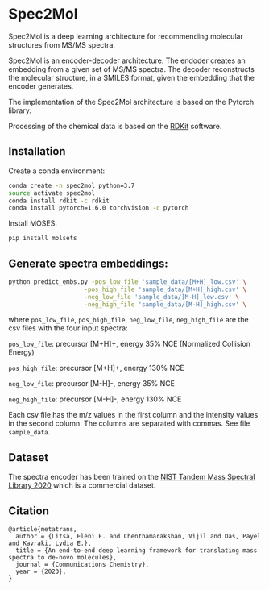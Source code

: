 # Spec2Mol

Spec2Mol is a deep learning architecture for recommending molecular structures from MS/MS spectra.

Spec2Mol is an encoder-decoder architecture: The endoder creates an embedding from a given set of MS/MS spectra. The decoder reconstructs the molecular structure, in a SMILES format, given the embedding that the encoder generates.


The implementation of the Spec2Mol architecture is based on the Pytorch library.

Processing of the chemical data is based on the [RDKit](https://www.rdkit.org/) software.

## Installation

Create a conda environment:

```bash
conda create -n spec2mol python=3.7
source activate spec2mol
conda install rdkit -c rdkit
conda install pytorch=1.6.0 torchvision -c pytorch
```

Install MOSES:

```bash
pip install molsets
```

## Generate spectra embeddings:

```bash
python predict_embs.py -pos_low_file 'sample_data/[M+H]_low.csv' \
                     -pos_high_file 'sample_data/[M+H]_high.csv' \
                     -neg_low_file 'sample_data/[M-H]_low.csv' \
                     -neg_high_file 'sample_data/[M-H]_high.csv' \
```

where `pos_low_file`, `pos_high_file`, `neg_low_file`, `neg_high_file` are the csv files with the four input spectra:

`pos_low_file`: precursor [M+H]+, energy 35% NCE (Normalized Collision Energy)

`pos_high_file`: precursor [M+H]+, energy 130\% NCE

`neg_low_file`: precursor [M-H]-, energy 35\% NCE 

`neg_high_file`: precursor [M-H]-, energy 130\% NCE 


Each csv file has the m/z values in the first column and the intensity values in the second column.
The columns are separated with commas.
See file `sample_data`.

## Dataset
The spectra encoder has been trained on the [NIST Tandem Mass Spectral Library
2020](https://chemdata.nist.gov/dokuwiki/lib/exe/fetch.php?media=chemdata:asms2020:xiaoyu_yang_asms2020_presentation.pdf) which is a commercial dataset.


## Citation

```
@article{metatrans,
  author = {Litsa, Eleni E. and Chenthamarakshan, Vijil and Das, Payel and Kavraki, Lydia E.},
  title = {An end-to-end deep learning framework for translating mass spectra to de-novo molecules},
  journal = {Communications Chemistry},
  year = {2023},
}
```
